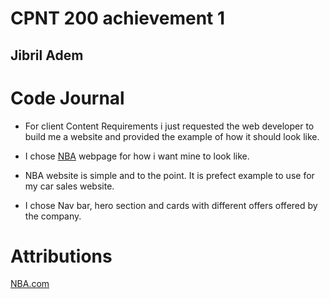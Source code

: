 # CPNT 200 achievement 1

## Jibril Adem

# Code Journal

* For client Content Requirements i just requested 
the web developer to build me a website and provided the example of how it should look like.

* I chose [NBA](https://watch.nba.com/packages?cid=nba:ilp:paid:sem:sa360:na:eg:acq:sub:dtc-acq:global:dynlan:CA_B_Secondary_General_French_LI:NBA_Games_Exact:NBA:43700067023608532:&ef_id=:G:s&s_kwcid=AL!5120!3!!e!!o!!NBA!424142629!1338106874392663&gclid=a1c3ac70904d1ee02b2bce6e709017f3&gclsrc=3p.ds&) webpage for how i want mine to look like.

* NBA website is simple and to the point. It is prefect example to use for my car sales website.

* I chose Nav bar, hero section and cards with different offers offered by the company.

# Attributions
[NBA.com](https://watch.nba.com/packages?cid=nba:ilp:paid:sem:sa360:na:eg:acq:sub:dtc-acq:global:dynlan:CA_B_Secondary_General_French_LI:NBA_Games_Exact:NBA:43700067023608532:&ef_id=:G:s&s_kwcid=AL!5120!3!!e!!o!!NBA!424142629!1338106874392663&gclid=a1c3ac70904d1ee02b2bce6e709017f3&gclsrc=3p.ds&) 